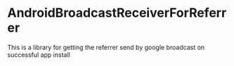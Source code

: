 # AndroidBroadcastReceiverForReferrer
This is a library for getting the referrer send by google broadcast on successful app install
